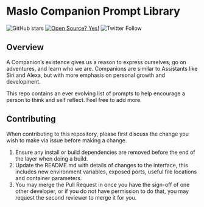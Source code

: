 # Maslo Companion Prompt Library 

![GitHub stars](https://img.shields.io/github/stars/heymaslo/prompts-library?style=social)
[![Open Source? Yes!](https://badgen.net/badge/Open%20Source%20%3F/Yes%21/blue?icon=github)](https://github.com/Naereen/badges/)
![Twitter Follow](https://img.shields.io/twitter/follow/heymaslo?style=social)

  
## Overview
A Companion’s existence gives us a reason to express ourselves, go on adventures, and learn who we are. Companions are similar to Assistants like Siri and Alexa, but with more emphasis on personal growth and development.

This repo contains an ever evolving list of prompts to help encourage a person to think and self reflect. Feel free to add more.

## Contributing

When contributing to this repository, please first discuss the change you wish to make via issue before making a change.

1. Ensure any install or build dependencies are removed before the end of the layer when doing a build.
2. Update the README.md with details of changes to the interface, this includes new environment variables, exposed ports, useful file locations and container parameters.
3. You may merge the Pull Request in once you have the sign-off of one other developer, or if you do not have permission to do that, you may request the second reviewer to merge it for you.
